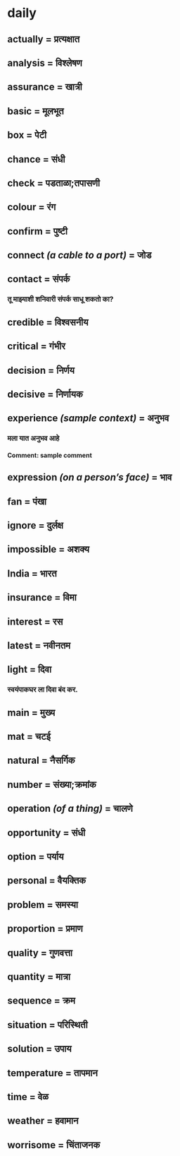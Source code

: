 # daily

## actually = प्रत्यक्षात

## analysis = विश्लेषण

## assurance = खात्री

## basic = मूलभूत

## box = पेटी

## chance = संधी

## check = पडताळा;तपासणी

## colour = रंग

## confirm = पुष्टी

## connect *(a cable to a port)* = जोड

## contact = संपर्क

### तू माझ्याशी शनिवारी संपर्क साधू शकतो का?

## credible = विश्वसनीय

## critical = गंभीर

## decision = निर्णय

## decisive = निर्णायक

## experience *(sample context)* = अनुभव

### मला यात अनुभव  आहे

#### **Comment**: sample comment

## expression *(on a person’s face)* = भाव

## fan = पंखा

## ignore = दुर्लक्ष

## impossible = अशक्य

## India = भारत

## insurance = विमा

## interest = रस

## latest = नवीनतम

## light = दिवा

### स्वयंपाकघर ला दिवा बंद कर.

## main = मुख्य

## mat = चटई

## natural = नैसर्गिक

## number = संख्या;क्रमांक

## operation *(of a thing)* = चालणे

## opportunity = संधी

## option = पर्याय

## personal = वैयक्‍तिक

## problem = समस्या

## proportion = प्रमाण

## quality = गुणवत्ता

## quantity = मात्रा

## sequence = क्रम

## situation = परिस्थिती

## solution = उपाय

## temperature = तापमान

## time = वेळ

## weather = हवामान

## worrisome = चिंताजनक

